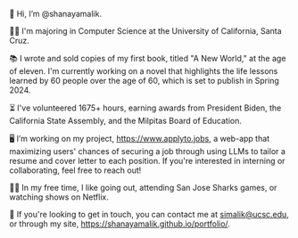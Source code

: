 👋 Hi, I’m @shanayamalik.

👩‍🎓 I'm majoring in Computer Science at the University of California, Santa Cruz. 

📚 I wrote and sold copies of my first book, titled "A New World," at the age of eleven. I'm currently working on a novel that highlights the life lessons learned by 60 people over the age of 60, which is set to publish in Spring 2024. 

⏳ I've volunteered 1675+ hours, earning awards from President Biden, the California State Assembly, and the Milpitas Board of Education.

🖥️ I’m working on my project, https://www.applyto.jobs, a web-app that maximizing users' chances of securing a job through using LLMs to tailor a resume and cover letter to each position. If you're interested in interning or collaborating, feel free to reach out!

🧘‍♀️ In my free time, I like going out, attending San Jose Sharks games, or watching shows on Netflix. 

📧 If you're looking to get in touch, you can contact me at simalik@ucsc.edu, or through my site, https://shanayamalik.github.io/portfolio/.

<!---
shanayamalik/shanayamalik is a ✨ special ✨ repository because its `README.md` (this file) appears on your GitHub profile.
You can click the Preview link to take a look at your changes.
--->

